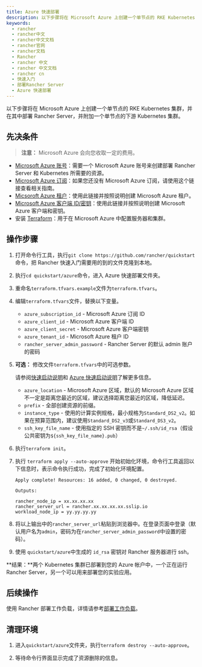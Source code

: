 ```yaml
---
title: Azure 快速部署
description: 以下步骤将在 Microsoft Azure 上创建一个单节点的 RKE Kubernetes 集群，并在其中部署 Rancher Server，并附加一个单节点的下游 Kubernetes 集群。
keywords:
  - rancher
  - rancher中文
  - rancher中文文档
  - rancher官网
  - rancher文档
  - Rancher
  - rancher 中文
  - rancher 中文文档
  - rancher cn
  - 快速入门
  - 部署Rancher Server
  - Azure 快速部署
---
```


以下步骤将在 Microsoft Azure 上创建一个单节点的 RKE Kubernetes 集群，并在其中部署 Rancher Server，并附加一个单节点的下游 Kubernetes 集群。

## 先决条件

> **注意：**
> Microsoft Azure 会向您收取一定的费用。

- [Microsoft Azure 账号](https://azure.microsoft.com/en-us/free/)：需要一个 Microsoft Azure 账号来创建部署 Rancher Server 和 Kubernetes 所需要的资源。
- [Microsoft Azure 订阅](https://docs.microsoft.com/en-us/azure/cost-management-billing/manage/create-subscription#create-a-subscription-in-the-azure-portal)：如果您还没有 Microsoft Azure 订阅，请使用这个链接查看相关指南。
- [Micsoroft Azure 租户](https://docs.microsoft.com/en-us/azure/active-directory/develop/quickstart-create-new-tenant)：使用此链接并按照说明创建 Microsoft Azure 租户。
- [Microsoft Azure 客户端 ID/密钥](https://docs.microsoft.com/en-us/azure/active-directory/develop/howto-create-service-principal-portal)：使用此链接并按照说明创建 Microsoft Azure 客户端和密钥。
- 安装 [Terraform](https://www.terraform.io/downloads.html)：用于在 Microsoft Azure 中配置服务器和集群。

## 操作步骤

1. 打开命令行工具，执行`git clone https://github.com/rancher/quickstart`命令，把 Rancher 快速入门需要用的到的文件克隆到本地。

1. 执行`cd quickstart/azure`命令，进入 Azure 快速部署文件夹。

1. 重命名`terraform.tfvars.example`文件为`terraform.tfvars`。

1. 编辑`terraform.tfvars`文件，替换以下变量。

   - `azure_subscription_id` - Microsoft Azure 订阅 ID
   - `azure_client_id` - Microsoft Azure 客户端 ID
   - `azure_client_secret` - Microsoft Azure 客户端密钥
   - `azure_tenant_id` - Microsoft Azure 租户 ID
   - `rancher_server_admin_password` - Rancher Server 的默认 admin 账户的密码

1. **可选：** 修改文件`terraform.tfvars`中的可选参数。

   请参阅[快速启动说明](https://github.com/rancher/quickstart)和 [Azure 快速启动说明](https://github.com/rancher/quickstart/tree/master/azure)了解更多信息。

   - `azure_location` - Microsoft Azure 区域，默认的 Microsoft Azure 区域不一定是距离您最近的区域，建议选择距离您最近的区域，降低延迟。
   - `prefix` - 全部创建资源的前缀。
   - `instance_type` - 使用的计算实例规格，最小规格为`Standard_DS2_v2`。如果在预算范围内，建议使用`Standard_DS2_v3`或`Standard_DS3_v2`。
   - `ssh_key_file_name` - 使用指定的 SSH 密钥而不是`~/.ssh/id_rsa`（假设公共密钥为`${ssh_key_file_name}.pub`）

1. 执行`terraform init`。

1. 执行 `terraform apply --auto-approve` 开始初始化环境，命令行工具返回以下信息时，表示命令执行成功，完成了初始化环境配置。

   ```
   Apply complete! Resources: 16 added, 0 changed, 0 destroyed.

   Outputs:

   rancher_node_ip = xx.xx.xx.xx
   rancher_server_url = rancher.xx.xx.xx.xx.sslip.io
   workload_node_ip = yy.yy.yy.yy
   ```

1. 将以上输出中的`rancher_server_url`粘贴到浏览器中。在登录页面中登录（默认用户名为`admin`，密码为在`rancher_server_admin_password`中设置的密码）。

1. 使用 `quickstart/azure`中生成的 `id_rsa` 密钥对 Rancher 服务器进行 ssh。

**结果：**两个 Kubernetes 集群已部署到您的 Azure 帐户中，一个正在运行 Rancher Server，另一个可以用来部署您的实验应用。

## 后续操作

使用 Rancher 部署工作负载，详情请参考[部署工作负载](/docs/rancher2.5/quick-start-guide/workload/_index)。

## 清理环境

1. 进入`quickstart/azure`文件夹，执行`terraform destroy --auto-approve`。

1. 等待命令行界面显示完成了资源删除的信息。
